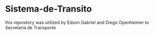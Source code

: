 # Sistema-de-Transito
this repository was utilized by Edson Gabriel and Diego Openheimer to Secretaria de Transporte
